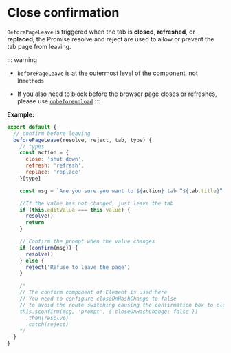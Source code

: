 # Close confirmation

`BeforePageLeave` is triggered when the tab is **closed**, **refreshed**, or **replaced**, the Promise resolve and reject are used to allow or prevent the tab page from leaving.

::: warning

- `beforePageLeave` is at the outermost level of the component, not in`methods`

- If you also need to block before the browser page closes or refreshes, please use
  [`onbeforeunload`](https://developer.mozilla.org/en-US/docs/Web/API/WindowEventHandlers/onbeforeunload)
  :::

<doc-links demo="/initial-tabs/page-leave"></doc-links>

**Example:**

```javascript {3,15,21,23,28,29}
export default {
  // confirm before leaving
  beforePageLeave(resolve, reject, tab, type) {
    // types
    const action = {
      close: 'shut down',
      refresh: 'refresh',
      replace: 'replace'
    }[type]

    const msg = `Are you sure you want to ${action} tab “${tab.title}”？`

    //If the value has not changed, just leave the tab
    if (this.editValue === this.value) {
      resolve()
      return
    }

    // Confirm the prompt when the value changes
    if (confirm(msg)) {
      resolve()
    } else {
      reject('Refuse to leave the page')
    }

    /*
    // The confirm component of Element is used here
    // You need to configure closeOnHashChange to false
    // to avoid the route switching causing the confirmation box to close
    this.$confirm(msg, 'prompt', { closeOnHashChange: false })
      .then(resolve)
      .catch(reject)
    */
  }
}
```
